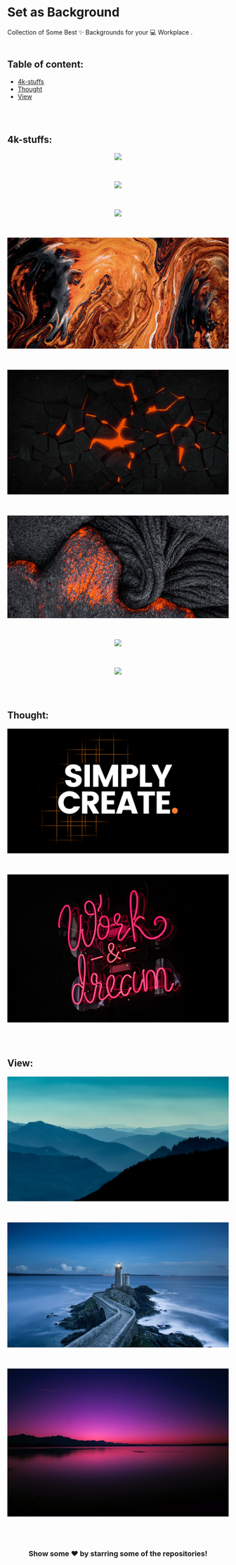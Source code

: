 # Set as Background 
Collection of Some Best ✨ Backgrounds for your 💻 Workplace .
<br>
<br>

<!-- ----------------------------------------------------------------------------------------------------------------------------------------------------------------- -->

## Table of content:
* [4k-stuffs](#4k-stuffs)
* [Thought](#Thought)
* [View](#View)

<br>
<br>

<!-- ----------------------------------------------------------------------------------------------------------------------------------------------------------------- -->

## 4k-stuffs:

<p align="center">
   <img src="https://github.com/ayush-sleeping/Set-as-Background/blob/main/4k-stuffs/IMG_20210926_164317_471.jpg"  />
</p>

<br>

<p align="center">
   <img src="https://github.com/ayush-sleeping/Set-as-Background/blob/main/4k-stuffs/IMG_20211020_200048_233.jpg"  />
</p>

<br>

<p align="center">
   <img src="https://github.com/ayush-sleeping/Set-as-Background/blob/main/4k-stuffs/IMG_0339.JPG"  />
</p>

<br>

<p align="center">
   <img src="https://github.com/ayush-sleeping/Set-as-Background/blob/main/4k-stuffs/IMG_1204.JPG"  />
</p>

<br>

<p align="center">
   <img src="https://github.com/ayush-sleeping/Set-as-Background/blob/main/4k-stuffs/IMG_7166.JPG"  />
</p>

<br>

<p align="center">
   <img src="https://github.com/ayush-sleeping/Set-as-Background/blob/main/4k-stuffs/IMG_9671.JPG"  />
</p>

<br>

<p align="center">
   <img src="https://github.com/ayush-sleeping/Set-as-Background/blob/main/4k-stuffs/beasts_4k_desktop.jpg"  />
</p>

<br>

<p align="center">
   <img src="https://github.com/ayush-sleeping/Set-as-Background/blob/main/4k-stuffs/calidity_4k_desktop.jpg"  />
</p>

<br>
<br>

<!-- ----------------------------------------------------------------------------------------------------------------------------------------------------------------- -->

## Thought:

<p align="center">
   <img src="https://github.com/ayush-sleeping/Set-as-Background/blob/main/Thought/Simply%20Create.PNG"  />
</p>

<br>

<p align="center">
   <img src="https://github.com/ayush-sleeping/Set-as-Background/blob/main/Thought/andy-art-bs4qtd2NsGI-unsplash.jpg"  />
</p>


<br>
<br>

<!-- ----------------------------------------------------------------------------------------------------------------------------------------------------------------- -->

## View:

<p align="center">
   <img src="https://github.com/ayush-sleeping/Set-as-Background/blob/main/View/Blue-Mountains.jpg"  />
</p>

<br>

<p align="center">
   <img src="https://github.com/ayush-sleeping/Set-as-Background/blob/main/View/Lighthouse.jpg"  />
</p>

<br>

<p align="center">
   <img src="https://github.com/ayush-sleeping/Set-as-Background/blob/main/View/Pink-meet-Lake.jpg"  />
</p>


<br>
<br>

<div align="center">

### Show some ❤️ by starring some of the repositories!

</div>
